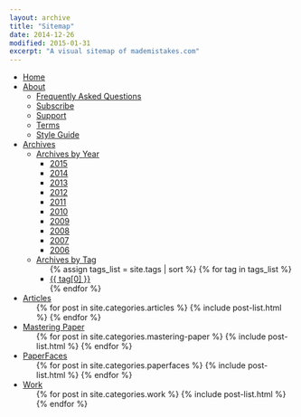 ```yaml
---
layout: archive
title: "Sitemap"
date: 2014-12-26
modified: 2015-01-31
excerpt: "A visual sitemap of mademistakes.com"
---
```


<div class="sitemap">
  <ul id="primaryNav" class="col6">
    <li id="home"><a href="{{ site.url }}/">Home</a></li>
    <li><a href="{{ site.url }}/about/">About</a>
      <ul>
        <li><a href="{{ site.url }}/faqs/">Frequently Asked Questions</a></li>
        <li><a href="{{ site.url }}/subscribe/">Subscribe</a></li>
        <li><a href="{{ site.url }}/support/">Support</a></li>
        <li><a href="{{ site.url }}/terms/">Terms</a></li>
        <li><a href="{{ site.url }}/style-guide/">Style Guide</a></li>
      </ul>
    </li>
    <li><a href="#archives">Archives</a>
      <ul>
        <li><a href="#archives-year">Archives by Year</a>
          <ul>
            <li><a href="{{ site.url }}/2014/">2015</a></li>
            <li><a href="{{ site.url }}/2014/">2014</a></li>
            <li><a href="{{ site.url }}/2013/">2013</a></li>
            <li><a href="{{ site.url }}/2012/">2012</a></li>
            <li><a href="{{ site.url }}/2011/">2011</a></li>
            <li><a href="{{ site.url }}/2010/">2010</a></li>
            <li><a href="{{ site.url }}/2009/">2009</a></li>
            <li><a href="{{ site.url }}/2008/">2008</a></li>
            <li><a href="{{ site.url }}/2007/">2007</a></li>
            <li><a href="{{ site.url }}/2006/">2006</a></li>
          </ul>
        </li>
        <li><a href="{{ site.url }}/tag/">Archives by Tag</a>
          <ul>
            {% assign tags_list = site.tags | sort %}  
            {% for tag in tags_list %} 
              <li><a href="{{ site.url }}/tag/{{ tag[0] | replace:' ','-' | downcase }}/">{{ tag[0] }}</a></li>
            {% endfor %}
          </ul>
        </li>
      </ul>
    </li>
    <li><a href="{{ site.url }}/articles/">Articles</a>
      <ul>
        {% for post in site.categories.articles %}
          {% include post-list.html %}
        {% endfor %}
      </ul>
    </li>
    <li><a href="{{ site.url }}/mastering-paper/">Mastering Paper</a>
      <ul>
        {% for post in site.categories.mastering-paper %}
          {% include post-list.html %}
        {% endfor %}
      </ul>
    </li>
    <li><a href="{{ site.url }}/paperfaces/">PaperFaces</a>
      <ul>
        {% for post in site.categories.paperfaces %}
          {% include post-list.html %}
        {% endfor %}
      </ul>
    </li>
    <li><a href="{{ site.url }}/work/">Work</a>
      <ul>
        {% for post in site.categories.work %}
          {% include post-list.html %}
        {% endfor %}
      </ul>
    </li>
  </ul><!-- /.col5 -->
</div><!-- /.sitemap -->

